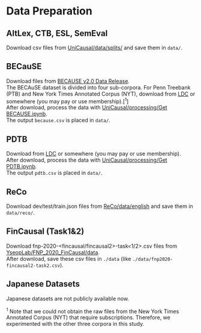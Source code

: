 # Data Preparation
## AltLex, CTB, ESL, SemEval
Download csv files from [UniCausal/data/splits/](https://github.com/tanfiona/UniCausal/tree/main/data/splits) and save them in `data/`.

## BECauSE
Download files from [BECAUSE v2.0 Data Release](https://github.com/duncanka/BECAUSE/tree/2.0).<br>
The BECAuSE dataset is divided into four sub-corpora. For Penn Treebank (PTB) and New York Times Annotated Corpus (NYT), download from [LDC](https://catalog.ldc.upenn.edu/LDC99T42) or somewhere (you may pay or use membership).[<sup>1</sup>]<br>
After download, process the data with [UniCausal/processing/Get BECAUSE.ipynb](https://github.com/tanfiona/UniCausal/blob/main/processing/Get%20BECAUSE.ipynb).<br>
The output `because.csv` is placed in `data/`.

## PDTB
Download from [LDC](https://catalog.ldc.upenn.edu/LDC2019T05) or somewhere (you may pay or use membership).<br>
After download, process the data with [UniCausal/processing/Get PDTB.ipynb](https://github.com/tanfiona/UniCausal/blob/main/processing/Get%20PDTB.ipynb).<br>
The output `pdtb.csv` is placed in `data/`.

## ReCo
Download dev/test/train.json files from [ReCo/data/english](https://github.com/Waste-Wood/ReCo/tree/main/data/english) and save them in `data/reco/`.

## FinCausal (Task1&2)
Download fnp-2020-<fincausal/fincausal2>-task<1/2>.csv files from [YseopLab/FNP_2020_FinCausal/data](https://github.com/yseop/YseopLab/tree/develop/FNP_2020_FinCausal/data).<br>
After download, save these csv files in `./data` (like `./data/fnp2020-fincausal2-task2.csv`).

## Japanese Datasets
Japanese datasets are not publicly available now.


<a name="note1"></a>
<sup>1</sup> Note that we could not obtain the raw files from the New York Times Annotated Corpus (NYT) that require subscriptions. Therefore, we experimented with the other three corpora in this study.